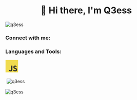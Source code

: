 <h1 align="center">👋 Hi there, I'm Q3ess</h1>
<p align="left"> <img src="https://komarev.com/ghpvc/?username=q3ess&label=Profile%20views&color=0e75b6&style=flat" alt="q3ess" /> </p>

<h3 align="left">Connect with me:</h3>
<p align="left">
</p>

<h3 align="left">Languages and Tools:</h3>
<p align="left"> <a href="https://developer.mozilla.org/en-US/docs/Web/JavaScript" target="_blank" rel="noreferrer"> <img src="https://raw.githubusercontent.com/devicons/devicon/master/icons/javascript/javascript-original.svg" alt="javascript" width="40" height="40"/> </a> </p>

<p>&nbsp;<img align="center" src="https://github-readme-stats.vercel.app/api?username=q3ess&show_icons=true&locale=en" alt="q3ess" /></p>

<p><img align="center" src="https://github-readme-streak-stats.herokuapp.com/?user=q3ess&" alt="q3ess" /></p>

